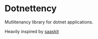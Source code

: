 # Dotnettency
Mutlitenancy library for dotnet applications.

Heavily inspired by [saaskit](https://github.com/saaskit/saaskit)
